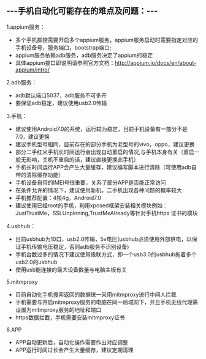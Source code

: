 
---手机自动化可能存在的难点及问题：---
--

1.appium服务：
- 多个手机群控需要开启多个appium服务，appium服务启动时需要指定对应的手机设备号，服务端口，bootstrap端口;
- appium服务依赖adb服务，adb服务决定了appium的稳定
- 具体appium接口即说明请参照官方文档：http://appium.io/docs/en/about-appium/intro/

2.adb服务：
- adb默认端口5037，adb服务不可多开
- 要保证adb稳定，建议使用usb2.0传输

3.手机：
- 建议使用Android7.0的系统，运行较为稳定，目前手机设备有一部分不是7.0，建议更换
- 建议手机型号相同，目前存在的部分手机为老型号的vivo，oppo，建议更换
- 部分二手红米手机长时间运行会出现自动重启的情况,与手机本身有关（重启一般无影响，关机不重启的话，建议直接更换此手机）
- 手机长时间运行APP会产生大量缓存，建议编写脚本进行清除（可使用adb自带的清除缓存功能）
- 手机设备自带的IMEI号很重要，关系了部分APP是否能正常访问
- 在条件允许的情况下，建议使用新机，二手机出现各种问题的概率较大
- 手机推荐配置：4核4g，Android7.0
- 建议使用已经root的手机，利用xposed框架安装相关模块例如：JustTrustMe，SSLUnpinning,TrustMeAlready等针对手机https
证书的模块

4.usbhub：
- 目前usbhub为10口，usb2.0传输，5v电压(usbhub必须使用外部供电，以保证手机传输电压稳定，否则adb服务不识别设备)
- 手机台数过多的情况下建议使用级联方式，即一个usb3.0的usbhub拖着多个usb2.0的usbhub
- 使用usb能连接的最大设备数量与电脑主板有关

5.mitmproxy
- 目前自动化手机搜索返回的数据统一采用mitmproxy进行中间人拦截
- 手机需要与开启mitmproxy服务的电脑在同一局域网下，并且手机无线代理需设置为mitmproxy服务的地址和端口
- https数据拦截，手机需要安装mitmproxy证书

6.APP
- APP自动更新后，自动化操作需要作出对应调整
- APP运行时间过长会产生大量缓存，建议定期清理

